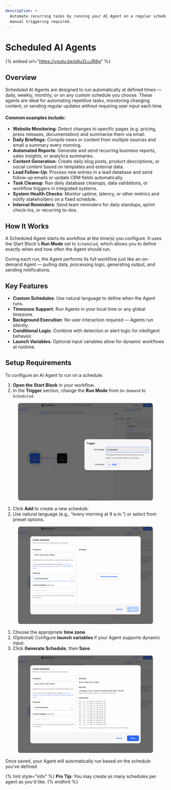 ```yaml
---
description: >-
  Automate recurring tasks by running your AI Agent on a regular schedule — no
  manual triggering required.
---
```


# Scheduled AI Agents

{% embed url="https://youtu.be/pIIu2LuJR8g" %}

## Overview

Scheduled AI Agents are designed to run automatically at defined times — daily, weekly, monthly, or on any custom schedule you choose. These agents are ideal for automating repetitive tasks, monitoring changing content, or sending regular updates without requiring user input each time.

#### Common examples include:

* **Website Monitoring**: Detect changes to specific pages (e.g. pricing, press releases, documentation) and summarize them via email.
* **Daily Briefings**: Compile news or content from multiple sources and email a summary every morning.
* **Automated Reports**: Generate and send recurring business reports, sales insights, or analytics summaries.
* **Content Generation**: Create daily blog posts, product descriptions, or social content based on templates and external data.
* **Lead Follow-Up**: Process new entries in a lead database and send follow-up emails or update CRM fields automatically.
* **Task Cleanup**: Run daily database cleanups, data validations, or workflow triggers in integrated systems.
* **System Health Checks**: Monitor uptime, latency, or other metrics and notify stakeholders on a fixed schedule.
* **Internal Reminders**: Send team reminders for daily standups, sprint check-ins, or recurring to-dos.

## How It Works

A Scheduled Agent starts its workflow at the time(s) you configure. It uses the Start Block's **Run Mode** set to `Scheduled`, which allows you to define exactly when and how often the Agent should run.

During each run, the Agent performs its full workflow just like an on-demand Agent — pulling data, processing logic, generating output, and sending notifications.

## Key Features

* **Custom Schedules**: Use natural language to define when the Agent runs.
* **Timezone Support**: Run Agents in your local time or any global timezone.
* **Background Execution**: No user interaction required — Agents run silently.
* **Conditional Logic**: Combine with detection or alert logic for intelligent behavior.
* **Launch Variables**: Optional input variables allow for dynamic workflows at runtime.

## Setup Requirements

To configure an AI Agent to run on a schedule:

1. **Open the Start Block** in your workflow.
2. In the **Trigger** section, change the **Run Mode** from `On-Demand` to `Scheduled`.

<figure><img src="../.gitbook/assets/Schedule trigger mode.png" alt=""><figcaption></figcaption></figure>

1. Click **Add** to create a new schedule.
2. Use natural language (e.g., “every morning at 9 a.m.”) or select from preset options.

<figure><img src="../.gitbook/assets/Create schedule.png" alt=""><figcaption></figcaption></figure>

1. Choose the appropriate **time zone**.
2. (Optional) Configure **launch variables** if your Agent supports dynamic input.
3. Click **Generate Schedule**, then **Save**.

<figure><img src="../.gitbook/assets/Save schedule.png" alt=""><figcaption></figcaption></figure>

Once saved, your Agent will automatically run based on the schedule you’ve defined.

{% hint style="info" %}
**Pro Tip:** You may create as many schedules per agent as you'd like.
{% endhint %}
